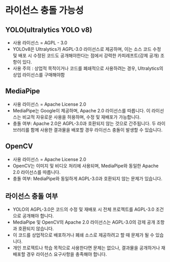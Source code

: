 # 라이선스 충돌 가능성
##   YOLO(ultralytics YOLO v8) 
- 사용 라이선스 = AGPL - 3.0
- YOLOv8은 Ultralytics가 AGPL-3.0 라이선스로 제공하며, 이는 소스 코드 수정 및 배포 시 수정된 코드도 공개해야한다는 점에서 강력한 카피레프트(강제 공개) 조항이 있다.
- 사용 주의 : 상업적 목적이거나 코드를 폐쇄적으로 사용하려는 경우, Ultralytics의 상업 라이선스를 구매해야함

## MediaPipe
- 사용 라이선스 = Apache License 2.0
- MediaPipe는 Google이 제공하며, Apache 2.0 라이선스를 따릅니다. 이 라이선스는 비교적 자유로운 사용을 허용하며, 수정 및 재배포가 가능합니다.
- 충돌 여부: Apache 2.0은 AGPL-3.0과 호환되지 않는 것으로 간주됩니다. 두 라이브러리를 함께 사용한 결과물을 배포할 경우 라이선스 충돌이 발생할 수 있습니다.

## OpenCV
- 사용 라이선스 = Apache License 2.0
- OpenCV는 이미지 및 비디오 처리에 사용되며, MediaPipe와 동일한 Apache 2.0 라이선스를 따릅니다.
- 충돌 여부: MediaPipe와 동일하게 AGPL-3.0과 호환되지 않는 문제가 있습니다.


## 라이선스 충돌 여부
- YOLO의 AGPL-3.0은 코드의 수정 및 재배포 시 전체 프로젝트를 AGPL-3.0 조건으로 공개해야 합니다.
- 	MediaPipe 및 OpenCV의 Apache 2.0 라이선스는 AGPL-3.0의 강제 공개 조항과 호환되지 않습니다.
- 이 코드를 상업적으로 배포하거나 폐쇄 소스로 제공하려고 할 때 문제가 될 수 있습니다.
- 개인 프로젝트나 학습 목적으로 사용한다면 문제는 없으나, 결과물을 공개하거나 재배포할 경우 라이선스 요구사항을 충족해야 합니다.

